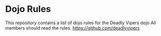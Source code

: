 Dojo Rules
==========

This repository contains a list of dojo rules for the Deadly Vipers dojo
All members should read the rules. 
https://github.com/deadlyvipers

